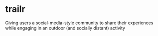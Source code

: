 # trailr
Giving users a social-media-style community to share their experiences while engaging in an outdoor (and socially distant) activity
